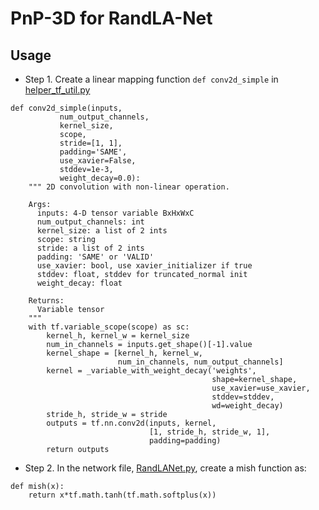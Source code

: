 # PnP-3D for RandLA-Net

## Usage
* Step 1. Create a linear mapping function ```def conv2d_simple``` in [helper_tf_util.py](https://github.com/QingyongHu/RandLA-Net/blob/master/helper_tf_util.py)
```
def conv2d_simple(inputs,
           num_output_channels,
           kernel_size,
           scope,
           stride=[1, 1],
           padding='SAME',
           use_xavier=False,
           stddev=1e-3,
           weight_decay=0.0):
    """ 2D convolution with non-linear operation.

    Args:
      inputs: 4-D tensor variable BxHxWxC
      num_output_channels: int
      kernel_size: a list of 2 ints
      scope: string
      stride: a list of 2 ints
      padding: 'SAME' or 'VALID'
      use_xavier: bool, use xavier_initializer if true
      stddev: float, stddev for truncated_normal init
      weight_decay: float

    Returns:
      Variable tensor
    """
    with tf.variable_scope(scope) as sc:
        kernel_h, kernel_w = kernel_size
        num_in_channels = inputs.get_shape()[-1].value
        kernel_shape = [kernel_h, kernel_w,
                        num_in_channels, num_output_channels]
        kernel = _variable_with_weight_decay('weights',
                                             shape=kernel_shape,
                                             use_xavier=use_xavier,
                                             stddev=stddev,
                                             wd=weight_decay)
        stride_h, stride_w = stride
        outputs = tf.nn.conv2d(inputs, kernel,
                               [1, stride_h, stride_w, 1],
                               padding=padding)
        return outputs
```
* Step 2. In the network file, [RandLANet.py](https://github.com/QingyongHu/RandLA-Net/blob/master/RandLANet.py), create a mish function as:
```
def mish(x):
    return x*tf.math.tanh(tf.math.softplus(x))
```
